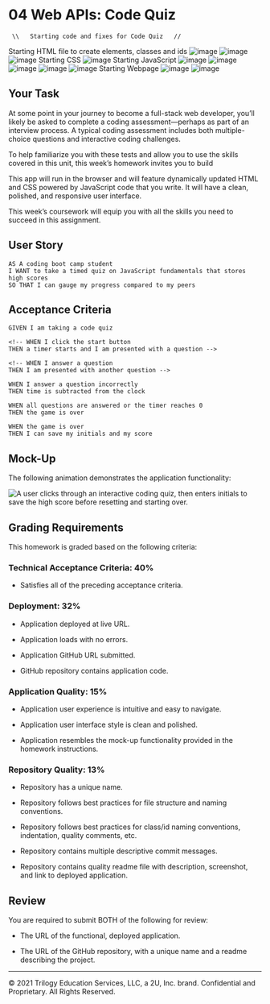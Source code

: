 # 04 Web APIs: Code Quiz

     \\   Starting code and fixes for Code Quiz   //
Starting HTML file to create elements, classes and ids
  ![image](https://user-images.githubusercontent.com/79474830/113674504-deecb580-967f-11eb-8ee1-36f955625828.png)
  ![image](https://user-images.githubusercontent.com/79474830/113674573-f0ce5880-967f-11eb-81f3-4a02cbe6effd.png)
  ![image](https://user-images.githubusercontent.com/79474830/113674614-004da180-9680-11eb-975f-8abc75dd1c68.png)
Starting CSS
  ![image](https://user-images.githubusercontent.com/79474830/113675189-b74a1d00-9680-11eb-82f3-e14acb977aee.png)
Starting JavaScript
  ![image](https://user-images.githubusercontent.com/79474830/113675237-c630cf80-9680-11eb-91db-5d83b6578dcf.png)
  ![image](https://user-images.githubusercontent.com/79474830/113675304-d648af00-9680-11eb-9568-5fda2d5a4b10.png)
  ![image](https://user-images.githubusercontent.com/79474830/113675350-e2347100-9680-11eb-82a1-713929cdd535.png)
  ![image](https://user-images.githubusercontent.com/79474830/113675418-f2e4e700-9680-11eb-9ea2-05f9977fe270.png)
  ![image](https://user-images.githubusercontent.com/79474830/113675469-ff693f80-9680-11eb-93e3-3e49dd6124ec.png)
Starting Webpage
  ![image](https://user-images.githubusercontent.com/79474830/113675521-114ae280-9681-11eb-90de-1bae668b5b79.png)
  ![image](https://user-images.githubusercontent.com/79474830/113675571-1e67d180-9681-11eb-8797-e18661031c4d.png)



   

## Your Task

At some point in your journey to become a full-stack web developer, you’ll likely be asked to complete a coding assessment&mdash;perhaps as part of an interview process. A typical coding assessment includes both multiple-choice questions and interactive coding challenges. 

To help familiarize you with these tests and allow you to use the skills covered in this unit, this week’s homework invites you to build
 <!-- a timed coding quiz with multiple-choice questions.  -->
 This app will run in the browser and will feature dynamically updated HTML and CSS powered by JavaScript code that you write. It will have a clean, polished, and responsive user interface. 

This week’s coursework will equip you with all the skills you need to succeed in this assignment.

## User Story

```
AS A coding boot camp student
I WANT to take a timed quiz on JavaScript fundamentals that stores high scores
SO THAT I can gauge my progress compared to my peers
```

## Acceptance Criteria

```
GIVEN I am taking a code quiz

<!-- WHEN I click the start button
THEN a timer starts and I am presented with a question -->

<!-- WHEN I answer a question
THEN I am presented with another question -->

WHEN I answer a question incorrectly
THEN time is subtracted from the clock

WHEN all questions are answered or the timer reaches 0
THEN the game is over

WHEN the game is over
THEN I can save my initials and my score
```

## Mock-Up

The following animation demonstrates the application functionality:

![A user clicks through an interactive coding quiz, then enters initials to save the high score before resetting and starting over.](./Assets/04-web-apis-homework-demo.gif)

## Grading Requirements

This homework is graded based on the following criteria: 

### Technical Acceptance Criteria: 40%

* Satisfies all of the preceding acceptance criteria.

### Deployment: 32%

* Application deployed at live URL.

* Application loads with no errors.

* Application GitHub URL submitted.

* GitHub repository contains application code.

### Application Quality: 15%

* Application user experience is intuitive and easy to navigate.

* Application user interface style is clean and polished.

* Application resembles the mock-up functionality provided in the homework instructions.

### Repository Quality: 13%

* Repository has a unique name.

* Repository follows best practices for file structure and naming conventions.

* Repository follows best practices for class/id naming conventions, indentation, quality comments, etc.

* Repository contains multiple descriptive commit messages.

* Repository contains quality readme file with description, screenshot, and link to deployed application.

## Review

You are required to submit BOTH of the following for review:

* The URL of the functional, deployed application.

* The URL of the GitHub repository, with a unique name and a readme describing the project.

---

© 2021 Trilogy Education Services, LLC, a 2U, Inc. brand. Confidential and Proprietary. All Rights Reserved.
